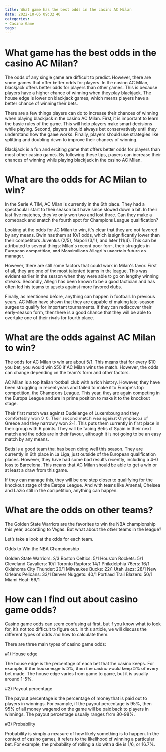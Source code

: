 ```yaml
---
title: What game has the best odds in the casino AC Milan
date: 2022-10-05 09:32:40
categories:
- Casino Game
tags:
---
```



#  What game has the best odds in the casino AC Milan?

The odds of any single game are difficult to predict. However, there are some games that offer better odds for players.  In the casino AC Milan, blackjack offers better odds for players than other games. This is because players have a higher chance of winning when they play blackjack. The house edge is lower on blackjack games, which means players have a better chance of winning their bets.

There are a few things players can do to increase their chances of winning when playing blackjack in the casino AC Milan. First, it is important to learn the basic rules of the game. This will help players make smart decisions while playing. Second, players should always bet conservatively until they understand how the game works. Finally, players should use strategies like splitting and doubling down to improve their chances of winning.

Blackjack is a fun and exciting game that offers better odds for players than most other casino games. By following these tips, players can increase their chances of winning while playing blackjack in the casino AC Milan.

#  What are the odds for AC Milan to win?

In the Serie A TIM, AC Milan is currently in the 6th place. They had a spectacular start to their season but have since slowed down a bit. In their last five matches, they've only won two and lost three. Can they make a comeback and snatch the fourth spot for Champions League qualification? 

Looking at the odds for AC Milan to win, it's clear that they are not favored by any means. Bwin has them at 10/1 odds, which is significantly lower than their competitors Juventus (2/5), Napoli (3/1), and Inter (11/4). This can be attributed to several things: Milan's recent poor form, their struggles in European competition, and Massimiliano Allegri's uncertain future as manager. 

However, there are still some factors that could work in Milan's favor. First of all, they are one of the most talented teams in the league. This was evident earlier in the season when they were able to go on lengthy winning streaks. Secondly, Allegri has been known to be a good tactician and has often led his teams to upsets against more favored clubs. 

Finally, as mentioned before, anything can happen in football. In previous years, AC Milan have shown that they are capable of making late-season surges to qualify for important tournaments. If they can rediscover their early-season form, then there is a good chance that they will be able to overtake one of their rivals for fourth place.

#  What are the odds against AC Milan to win?

The odds for AC Milan to win are about 5/1. This means that for every $10 you bet, you would win $50 if AC Milan wins the match. However, the odds can change depending on the team's form and other factors.

AC Milan is a top Italian football club with a rich history. However, they have been struggling in recent years and failed to make it to Europe's top competition, the Champions League. This year, they are again competing in the Europa League and are in prime position to make it to the knockout stage.

Their first match was against Dudelange of Luxembourg and they comfortably won 3-0. Their second match was against Olympiacos of Greece and they narrowly won 2-1. This puts them currently in first place in their group with 6 points. They will be facing Betis of Spain in their next match and the odds are in their favour, although it is not going to be an easy match by any means.

Betis is a good team that has been doing well this season. They are currently in 6th place in La Liga, just outside of the European qualification places. However, they have had some bad results recently, including a 4-0 loss to Barcelona. This means that AC Milan should be able to get a win or at least a draw from this game.

If they can manage this, they will be one step closer to qualifying for the knockout stage of the Europa League. And with teams like Arsenal, Chelsea and Lazio still in the competition, anything can happen.

#  What are the odds on other teams?

The Golden State Warriors are the favorites to win the NBA championship this year, according to Vegas. But what about the other teams in the league?

Let’s take a look at the odds for each team.

Odds to Win the NBA Championship

Golden State Warriors: 2/3
Boston Celtics: 5/1
Houston Rockets: 5/1
Cleveland Cavaliers: 10/1
Toronto Raptors: 14/1
Philadelphia 76ers: 16/1
Oklahoma City Thunder: 20/1
Milwaukee Bucks: 22/1
 Utah Jazz: 28/1
New Orleans Pelicans: 33/1
Denver Nuggets: 40/1
Portland Trail Blazers: 50/1
Miami Heat: 66/1

#  How can I find out about casino game odds?

Casino game odds can seem confusing at first, but if you know what to look for, it’s not too difficult to figure out. In this article, we will discuss the different types of odds and how to calculate them.

There are three main types of casino game odds:

#1) House edge

The house edge is the percentage of each bet that the casino keeps. For example, if the house edge is 5%, then the casino would keep 5% of every bet made. The house edge varies from game to game, but it is usually around 1-5%.

#2) Payout percentage

The payout percentage is the percentage of money that is paid out to players in winnings. For example, if the payout percentage is 95%, then 95% of all money wagered on the game will be paid back to players in winnings. The payout percentage usually ranges from 80-98%.

#3) Probability

Probability is simply a measure of how likely something is to happen. In the context of casino games, it refers to the likelihood of winning a particular bet. For example, the probability of rolling a six with a die is 1/6, or 16.7%.